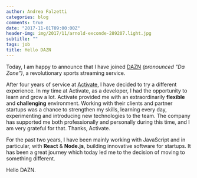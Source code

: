 ```yaml
---
author: Andrea Falzetti
categories: blog
comments: true
date: "2017-11-01T09:00:00Z"
header-img: img/2017/11/arnold-exconde-289207.light.jpg
subtitle: ""
tags: job
title: Hello DAZN
---
```


Today, I am happy to announce that I have joined [DAZN](https://dazn.com) *(pronounced "Da Zone")*, a revolutionary sports streaming service.

After four years of service at [Activate](http://activate.co.uk), I have decided to try a different experience. In my time at Activate, as a developer, I had the opportunity to learn and grow a lot. Activate provided me with an extraordinarily **flexible** and **challenging** environment. Working with their clients and partner startups was a chance to strengthen my skills, learning every day, experimenting and introducing new technologies to the team. The company has supported me both professionally and personally during this time, and I am very grateful for that. Thanks, Activate.

For the past two years, I have been mainly working with JavaScript and in particular, with **React** & **Node.js**, building innovative software for startups. It has been a great journey which today led me to the decision of moving to something different.

Hello DAZN.
